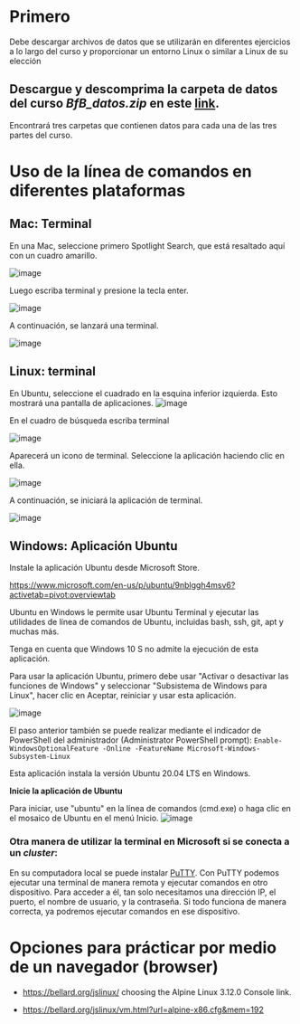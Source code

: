 # Primero 

Debe descargar archivos de datos que se utilizarán en diferentes ejercicios a lo largo del curso y proporcionar un entorno Linux o similar a Linux de su elección

## Descargue y descomprima la carpeta de datos del curso *BfB_datos.zip* en este [link](https://drive.google.com/file/d/1mEcUvcyUYiGdv81ose5aDma6OCNctsLl/view?usp=sharing).  

Encontrará tres carpetas que contienen datos para cada una de las tres partes del curso.

# Uso de la línea de comandos en diferentes plataformas 

## Mac: Terminal  

En una Mac, seleccione primero Spotlight Search, que está resaltado aquí con un cuadro amarillo.  

![image](https://user-images.githubusercontent.com/25624961/168959520-7cc9ddbf-f444-411a-a574-d962aafba06b.png)

Luego escriba terminal y presione la tecla enter.

![image](https://user-images.githubusercontent.com/25624961/168959585-d64ca1cf-ae3f-41a4-abce-50f8dab92173.png)

A continuación, se lanzará una terminal.

![image](https://user-images.githubusercontent.com/25624961/168959664-22e93319-03b1-4b46-84e1-ad7f96d7da99.png)


## Linux: terminal  

En Ubuntu, seleccione el cuadrado en la esquina inferior izquierda. Esto mostrará una pantalla de aplicaciones. 
![image](https://user-images.githubusercontent.com/25624961/168959794-47778684-c00b-4bc2-a0b3-faa6179eeeb0.png)


En el cuadro de búsqueda escriba terminal 

![image](https://user-images.githubusercontent.com/25624961/168959816-0efdb6d7-1f38-4ae9-ae03-f30c24eaad97.png)


Aparecerá un icono de terminal. Seleccione la aplicación haciendo clic en ella. 

![image](https://user-images.githubusercontent.com/25624961/168959844-1dc95b9e-9a3d-4aac-8101-fe00566b21e4.png)


A continuación, se iniciará la aplicación de terminal.

![image](https://user-images.githubusercontent.com/25624961/168959864-9d3900c0-d050-4ee6-b9e2-c760153304e2.png)


## Windows: Aplicación Ubuntu 

Instale la aplicación Ubuntu desde Microsoft Store. 


https://www.microsoft.com/en-us/p/ubuntu/9nblggh4msv6?activetab=pivot:overviewtab 


Ubuntu en Windows le permite usar Ubuntu Terminal y ejecutar las utilidades de línea de comandos de Ubuntu, incluidas bash, ssh, git, apt y muchas más. 


Tenga en cuenta que Windows 10 S no admite la ejecución de esta aplicación. 


Para usar la aplicación Ubuntu, primero debe usar "Activar o desactivar las funciones de Windows" y seleccionar "Subsistema de Windows para Linux", hacer clic en Aceptar, reiniciar y usar esta aplicación.  

![image](https://user-images.githubusercontent.com/25624961/168960947-238fdc94-5b20-4b4b-9b89-71f4a31de830.png)

El paso anterior también se puede realizar mediante el indicador de PowerShell del administrador (Administrator PowerShell prompt): `Enable-WindowsOptionalFeature -Online -FeatureName Microsoft-Windows-Subsystem-Linux` 


Esta aplicación instala la versión Ubuntu 20.04 LTS en Windows. 


**Inicie la aplicación de Ubuntu**  

Para iniciar, use "ubuntu" en la línea de comandos (cmd.exe) o haga clic en el mosaico de Ubuntu en el menú Inicio. 
![image](https://user-images.githubusercontent.com/25624961/168961019-a4abb818-32ca-4d9d-ab1a-0c58250f2836.png)



### Otra manera de utilizar la terminal en Microsoft si se conecta a un _cluster_:

En su computadora local se puede instalar [PuTTY](https://www.chiark.greenend.org.uk/~sgtatham/putty/latest.html). Con PuTTY podemos ejecutar una terminal de manera remota y ejecutar comandos en otro dispositivo. Para acceder a él, tan solo necesitamos una dirección IP, el puerto, el nombre de usuario, y la contraseña. Si todo funciona de manera correcta, ya podremos ejecutar comandos en ese dispositivo. 



# Opciones para prácticar por medio de un navegador (browser)


- https://bellard.org/jslinux/ choosing the Alpine Linux 3.12.0 Console link.

- https://bellard.org/jslinux/vm.html?url=alpine-x86.cfg&mem=192
